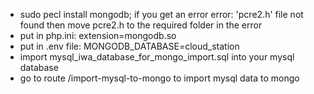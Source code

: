 - sudo pecl install mongodb; if you get an error error: 'pcre2.h' file not found then move pcre2.h to the required folder in the error
- put in php.ini: extension=mongodb.so
- put in .env file: MONGODB_DATABASE=cloud_station
- import mysql_iwa_database_for_mongo_import.sql into your mysql database
- go to route /import-mysql-to-mongo to import mysql data to mongo


